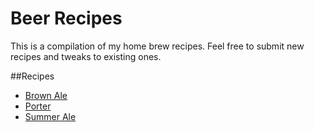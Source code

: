 Beer Recipes
=================
This is a compilation of my home brew recipes. Feel free to submit new recipes and tweaks to existing ones.

##Recipes 

* [Brown Ale](https://github.com/bryanstedman/Beer-Recipes/blob/master/brown-ale.md)
* [Porter](https://github.com/bryanstedman/Beer-Recipes/blob/master/porter.md)
* [Summer Ale](https://github.com/bryanstedman/Beer-Recipes/blob/master/summer-ale.md)

